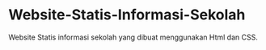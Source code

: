 # Website-Statis-Informasi-Sekolah
Website Statis informasi sekolah yang dibuat menggunakan Html dan CSS.

